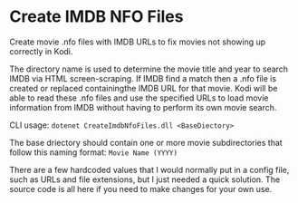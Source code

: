 # Create IMDB NFO Files

Create movie .nfo files with IMDB URLs to fix movies not showing up correctly in Kodi.

The directory name is used to determine the movie title and year to search IMDB via HTML screen-scraping. If IMDB find a match then a .nfo file is created or replaced containingthe IMDB URL for that movie.
Kodi will be able to read these .nfo files and use the specified URLs to load movie information from IMDB without having to perform its own movie search.

CLI usage: `dotenet CreateImdbNfoFiles.dll <BaseDiectory>`

The base driectory should contain one or more movie subdirectories that follow this naming format: `Movie Name (YYYY)`

There are a few hardcoded values that I would normally put in a config file, such as URLs and file extensions, but I just needed a quick solution.
The source code is all here if you need to make changes for your own use.

